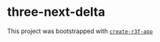 # three-next-delta

This project was bootstrapped with [`create-r3f-app`](https://github.com/utsuboco/create-r3f-app)